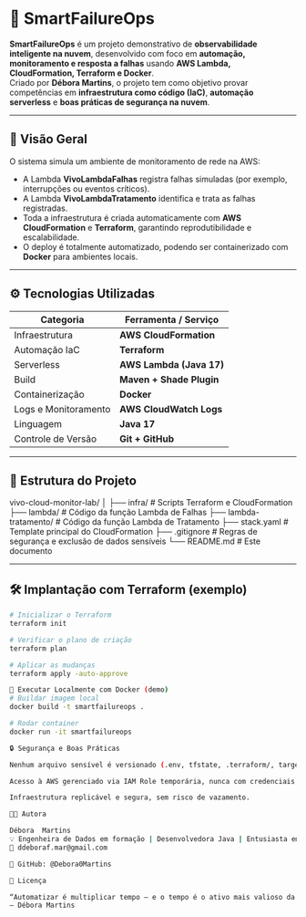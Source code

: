 # 🚀 SmartFailureOps

**SmartFailureOps** é um projeto demonstrativo de **observabilidade inteligente na nuvem**, desenvolvido com foco em **automação, monitoramento e resposta a falhas** usando **AWS Lambda, CloudFormation, Terraform e Docker**.  
Criado por **Débora Martins**, o projeto tem como objetivo provar competências em **infraestrutura como código (IaC)**, **automação serverless** e **boas práticas de segurança na nuvem**.

---

## 🧠 Visão Geral

O sistema simula um ambiente de monitoramento de rede na AWS:

- A Lambda **VivoLambdaFalhas** registra falhas simuladas (por exemplo, interrupções ou eventos críticos).
- A Lambda **VivoLambdaTratamento** identifica e trata as falhas registradas.
- Toda a infraestrutura é criada automaticamente com **AWS CloudFormation** e **Terraform**, garantindo reprodutibilidade e escalabilidade.
- O deploy é totalmente automatizado, podendo ser containerizado com **Docker** para ambientes locais.

---

## ⚙️ Tecnologias Utilizadas

| Categoria | Ferramenta / Serviço |
|------------|----------------------|
| Infraestrutura | **AWS CloudFormation** |
| Automação IaC | **Terraform** |
| Serverless | **AWS Lambda (Java 17)** |
| Build | **Maven + Shade Plugin** |
| Containerização | **Docker** |
| Logs e Monitoramento | **AWS CloudWatch Logs** |
| Linguagem | **Java 17** |
| Controle de Versão | **Git + GitHub** |

---

## 🧩 Estrutura do Projeto



vivo-cloud-monitor-lab/
│
├── infra/ # Scripts Terraform e CloudFormation
├── lambda/ # Código da função Lambda de Falhas
├── lambda-tratamento/ # Código da função Lambda de Tratamento
├── stack.yaml # Template principal do CloudFormation
├── .gitignore # Regras de segurança e exclusão de dados sensíveis
└── README.md # Este documento


---

## 🛠️ Implantação com Terraform (exemplo)

```bash
# Inicializar o Terraform
terraform init

# Verificar o plano de criação
terraform plan

# Aplicar as mudanças
terraform apply -auto-approve

🐳 Executar Localmente com Docker (demo)
# Buildar imagem local
docker build -t smartfailureops .

# Rodar container
docker run -it smartfailureops

🔒 Segurança e Boas Práticas

Nenhum arquivo sensível é versionado (.env, tfstate, .terraform/, target/ etc.).

Acesso à AWS gerenciado via IAM Role temporária, nunca com credenciais fixas.

Infraestrutura replicável e segura, sem risco de vazamento.

👩‍💻 Autora

Débora  Martins
💡 Engenheira de Dados em formação | Desenvolvedora Java | Entusiasta em Cloud e DevOps
📧 ddeboraf.mar@gmail.com

🐙 GitHub: @Debora0Martins

🌟 Licença

“Automatizar é multiplicar tempo — e o tempo é o ativo mais valioso da engenharia.” ⏱️
— Débora Martins
